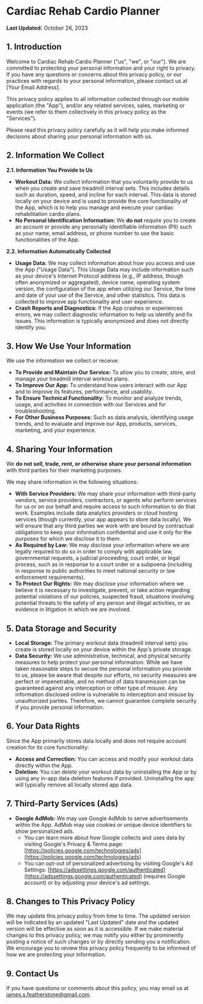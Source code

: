 # Cardiac Rehab Cardio Planner

**Last Updated:** October 26, 2023

## 1. Introduction

Welcome to Cardiac Rehab Cardio Planner ("us", "we", or "our"). We are committed to protecting your personal information and your right to privacy. If you have any questions or concerns about this privacy policy, or our practices with regards to your personal information, please contact us at [Your Email Address].

This privacy policy applies to all information collected through our mobile application (the "App"), and/or any related services, sales, marketing or events (we refer to them collectively in this privacy policy as the "Services").

Please read this privacy policy carefully as it will help you make informed decisions about sharing your personal information with us.

## 2. Information We Collect

**2.1. Information You Provide to Us**

*   **Workout Data:** We collect information that you voluntarily provide to us when you create and save treadmill interval sets. This includes details such as duration, speed, and incline for each interval. This data is stored locally on your device and is used to provide the core functionality of the App, which is to help you manage and execute your cardiac rehabilitation cardio plans.
*   **No Personal Identification Information:** We **do not** require you to create an account or provide any personally identifiable information (PII) such as your name, email address, or phone number to use the basic functionalities of the App.

**2.2. Information Automatically Collected**

*   **Usage Data:** We may collect information about how you access and use the App ("Usage Data"). This Usage Data may include information such as your device's Internet Protocol address (e.g., IP address, though often anonymized or aggregated), device name, operating system version, the configuration of the app when utilizing our Service, the time and date of your use of the Service, and other statistics. This data is collected to improve app functionality and user experience.
*   **Crash Reports and Diagnostics:** If the App crashes or experiences errors, we may collect diagnostic information to help us identify and fix issues. This information is typically anonymized and does not directly identify you.

## 3. How We Use Your Information

We use the information we collect or receive:

*   **To Provide and Maintain Our Service:** To allow you to create, store, and manage your treadmill interval workout plans.
*   **To Improve Our App:** To understand how users interact with our App and to improve its features, performance, and usability.
*   **To Ensure Technical Functionality:** To monitor and analyze trends, usage, and activities in connection with our Services and for troubleshooting.
*   **For Other Business Purposes:** Such as data analysis, identifying usage trends, and to evaluate and improve our App, products, services, marketing, and your experience.

## 4. Sharing Your Information

We **do not sell, trade, rent, or otherwise share your personal information** with third parties for their marketing purposes.

We may share information in the following situations:

*   **With Service Providers:** We may share your information with third-party vendors, service providers, contractors, or agents who perform services for us or on our behalf and require access to such information to do that work. Examples include data analytics providers or cloud hosting services (though currently, your app appears to store data locally). We will ensure that any third parties we work with are bound by contractual obligations to keep your information confidential and use it only for the purposes for which we disclose it to them.
*   **As Required by Law:** We may disclose your information where we are legally required to do so in order to comply with applicable law, governmental requests, a judicial proceeding, court order, or legal process, such as in response to a court order or a subpoena (including in response to public authorities to meet national security or law enforcement requirements).
*   **To Protect Our Rights:** We may disclose your information where we believe it is necessary to investigate, prevent, or take action regarding potential violations of our policies, suspected fraud, situations involving potential threats to the safety of any person and illegal activities, or as evidence in litigation in which we are involved.

## 5. Data Storage and Security

*   **Local Storage:** The primary workout data (treadmill interval sets) you create is stored locally on your device within the App's private storage.
*   **Data Security:** We use administrative, technical, and physical security measures to help protect your personal information. While we have taken reasonable steps to secure the personal information you provide to us, please be aware that despite our efforts, no security measures are perfect or impenetrable, and no method of data transmission can be guaranteed against any interception or other type of misuse. Any information disclosed online is vulnerable to interception and misuse by unauthorized parties. Therefore, we cannot guarantee complete security if you provide personal information.

## 6. Your Data Rights

Since the App primarily stores data locally and does not require account creation for its core functionality:

*   **Access and Correction:** You can access and modify your workout data directly within the App.
*   **Deletion:** You can delete your workout data by uninstalling the App or by using any in-app data deletion features if provided. Uninstalling the app will typically remove all locally stored app data.

## 7. Third-Party Services (Ads)

*   **Google AdMob:** We may use Google AdMob to serve advertisements within the App. AdMob may use cookies or unique device identifiers to show personalized ads.
    *   You can learn more about how Google collects and uses data by visiting Google's Privacy & Terms page: [https://policies.google.com/technologies/ads](https://policies.google.com/technologies/ads)
    *   You can opt-out of personalized advertising by visiting Google's Ad Settings: [https://adssettings.google.com/authenticated](https://adssettings.google.com/authenticated) (requires Google account) or by adjusting your device's ad settings.

## 8. Changes to This Privacy Policy

We may update this privacy policy from time to time. The updated version will be indicated by an updated "Last Updated" date and the updated version will be effective as soon as it is accessible. If we make material changes to this privacy policy, we may notify you either by prominently posting a notice of such changes or by directly sending you a notification. We encourage you to review this privacy policy frequently to be informed of how we are protecting your information.

## 9. Contact Us

If you have questions or comments about this policy, you may email us at james.s.featherstone@gmail.com.
